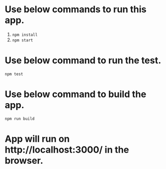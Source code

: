 # Use below commands to run this app.

01. `npm install`
02. `npm start`

# Use below command to run the test.

`npm test`

# Use below command to build the app.

`npm run build`

# App will run on http://localhost:3000/ in the browser.


